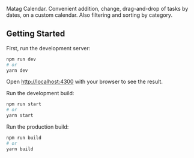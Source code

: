 Matag Calendar. Convenient addition, change, drag-and-drop of tasks by dates, on a custom calendar. Also filtering and sorting by category.

## Getting Started

First, run the development server:

```bash
npm run dev
# or
yarn dev
```

Open [http://localhost:4300](http://localhost:4300) with your browser to see the result.

Run the development build:

```bash
npm run start
# or
yarn start
```

Run the production build:

```bash
npm run build
# or
yarn build
```